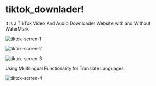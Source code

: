 # tiktok_downlader!
It is a TikTok Video And Audio Downloader Website with and Without WaterMark

![tiktok-scrren-1](https://user-images.githubusercontent.com/57458545/201525999-cea737f7-ee4b-4500-a1d5-8ffd31175384.png)

![tiktok-scrren-2](https://user-images.githubusercontent.com/57458545/201526016-64c8f5c7-d67d-4ab8-913e-4db672e2d276.png)

![tiktok-scrren-3](https://user-images.githubusercontent.com/57458545/201526018-8cd8d59f-695f-4034-bd44-ef1299b54c9b.png)

Using Multilingual Functionality for Translate Languages

![tiktok-scrren-4](https://user-images.githubusercontent.com/57458545/201526042-7198a68f-503e-4b88-8da9-b43acfc3e627.png)
